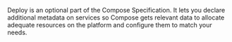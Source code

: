 Deploy is an optional part of the Compose Specification. It lets you declare additional metadata on services so Compose gets
relevant data to allocate adequate resources on the platform and configure them to match your needs.